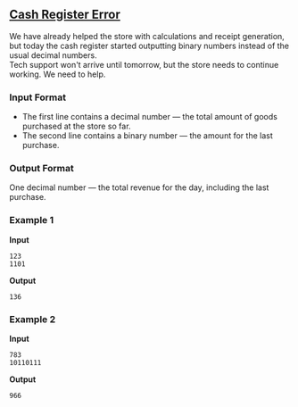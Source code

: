 ## [Cash Register Error](../../../solutions/2.1/21_q.py)

We have already helped the store with calculations and receipt generation, but today the cash register started outputting binary numbers instead of the usual decimal numbers.  
Tech support won't arrive until tomorrow, but the store needs to continue working. We need to help.

### Input Format

- The first line contains a decimal number — the total amount of goods purchased at the store so far.
- The second line contains a binary number — the amount for the last purchase.

### Output Format

One decimal number — the total revenue for the day, including the last purchase.

### Example 1

__Input__  
```plaintext
123
1101
```

__Output__  
```plaintext
136
```

### Example 2

__Input__  
```plaintext
783
10110111
```

__Output__  
```plaintext
966
```